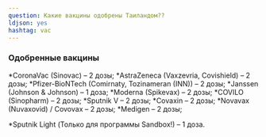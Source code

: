 ```yaml
---
question: Какие вакцины одобрены Таиландом??
ldjson: yes
hashtag: vac
---
```


### Одобренные вакцины
 *CoronaVac (Sinovac) – 2 дозы;
 *AstraZeneca (Vaxzevria, Covishield) – 2 дозы;
 *Pfizer-BioNTech (Comirnaty, Tozinameran (INN)) – 2 дозы;
 *Janssen (Johnson & Johnson) – 1 доза;
 *Moderna (Spikevax) – 2 дозы;
 *COVILO (Sinopharm) – 2 дозы;
 *Sputnik V – 2 дозы;
 *Covaxin – 2 дозы;
 *Novavax (Nuvaxovid) / Covovax – 2 дозы;
 *Medigen – 2 дозы;
 
 *Sputnik Light (Только для программы Sandbox!) – 1 доза.
